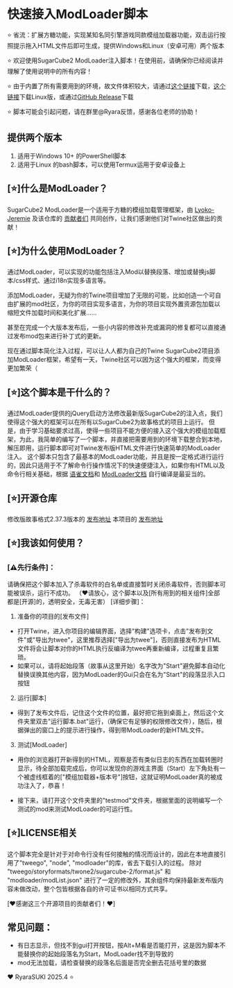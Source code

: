 # 快速接入ModLoader脚本

⭐  省流：扩展方糖功能，实现某知名同引擎游戏同款模组加载器功能，双击运行按照提示拖入HTML文件后即可生成，提供Windows和Linux（安卓可用）两个版本

⭐  欢迎使用SugarCube2 ModLoader注入脚本！在使用前，请确保你已经阅读并理解了使用说明中的所有内容！

⭐  由于内置了所有需要用到的环境，故文件体积较大，请通过[这个链接](https://lsjcaizhi.lanzouw.com/i8bkw2tjbbpi)下载，[这个链接](https://lsjcaizhi.lanzouw.com/iDnJc2tjbcji)下载Linux版，或通过[GitHub Release](https://github.com/RyaraSUKI/SC2-ModLoader-Insert-Scripts/releases/tag/v2)下载

⭐  脚本可能会引起问题，请在群里@Ryara反馈，感谢各位老师的协助！

## 提供两个版本
1. 适用于Windows 10+ 的PowerShell脚本
2. 适用于Linux 的bash脚本，可以使用Termux运用于安卓设备上

## [⭐]什么是ModLoader？
SugarCube2 ModLoader是一个适用于方糖的模组加载管理框架，由
[Lyoko-Jeremie](https://github.com/Lyoko-Jeremie)
及该仓库的
[贡献者们](https://github.com/Lyoko-Jeremie/sugarcube-2-ModLoader/graphs/contributors)
共同创作，让我们感谢他们对Twine社区做出的贡献！

## [⭐]为什么使用ModLoader？
通过ModLoader，可以实现的功能包括注入Mod以替换段落、增加或替换js脚本/css样式、通过i18n实现多语言等。

添加ModLoader，无疑为你的Twine项目增加了无限的可能，比如创造一个可自由扩展的mod社区，为你的项目实现多语言，为你的项目实现外置资源包加载以缩短文件加载时间和美化扩展……

甚至在完成一个大版本发布后，一些小内容的修改补充或漏洞的修复都可以直接通过发布mod包来进行补丁式的更新。

现在通过脚本简化注入过程，可以让人人都为自己的Twine SugarCube2项目添加ModLoader框架，希望有一天，Twine社区可以因为这个强大的框架，而变得更加繁荣（

## [⭐]这个脚本是干什么的？
通过ModLoader提供的jQuery启动方法修改最新版SugarCube2的注入点，我们使得这个强大的框架可以在所有以SugarCube2为故事格式的项目上运行。
但是，由于学习基础要求过高，使得一些项目不能方便的接入这个强大的模组加载框架，为此，我简单的编写了一个脚本，并直接把需要用到的环境下载整合到本地，解压即用，运行脚本即可对Twine发布版HTML文件进行快速简单的ModLoader注入。
这个脚本只包含了最基本的ModLoader功能，并且是按一定格式进行运行的，因此只适用于不了解命令行操作情况下的快速便捷注入，如果你有HTML以及命令行相关基础，根据
[语雀文档](https://www.yuque.com/u45355763/twine)和
[ModLoader文档](https://github.com/Lyoko-Jeremie/sugarcube-2-ModLoader/blob/master/README.md)
自行编译是最妥当的。

## [⭐]开源仓库
修改版故事格式2.37.3版本的
[发布地址](https://github.com/RyaraSUKI/sugarcube-2-modloader-orig/releases/tag/v2.37.3-modloader)
本项目的
[发布地址](https://github.com/RyaraSUKI/SC2-ModLoader-Insert-Scripts/releases/tag/v2)

## [⭐]我该如何使用？
### [⚠️先行条件]：
请确保把这个脚本加入了杀毒软件的白名单或直接暂时关闭杀毒软件，否则脚本可能被误杀，运行不成功。
（❤️请放心，这个脚本以及[所有用到的相关组件]全部都是[开源]的，透明安全，无毒无害）
[详细步骤]：
1. 准备你的项目的[发布文件]

- 打开Twine，进入你项目的编辑界面，选择"构建"选项卡，点击"发布到文件"或"导出为twee"，这里推荐选择["导出为twee"]，否则直接发布为HTML文件将会让脚本对你的HTML执行反编译为twee再重新编译，过程重复且繁琐。
- 如果可以，请将起始段落（故事从这里开始）名字改为"Start"避免脚本自动化替换误换其他内容，因为ModLoader的Gui只会在名为"Start"的段落显示入口按钮

2. 运行[脚本]

- 得到了发布文件后，记住这个文件的位置，最好把它拖到桌面上，然后这个文件夹里双击"运行脚本.bat"运行，（确保它有足够的权限修改文件），随后，根据弹出的窗口上的提示进行操作，得到带ModLoader的新HTML文件。

3. 测试[ModLoader]

- 用你的浏览器打开新得到的HTML，观察是否有类似日志的东西在加载转圈时显示，待全部加载完成后，你可以发现你的游戏主界面（Start）左下角处有一个被虚线框着的["模组加载器+版本号"]按钮，这就证明ModLoader真的被成功注入了，恭喜！

- 接下来，请打开这个文件夹里的"testmod"文件夹，根据里面的说明编写一个测试的mod来测试ModLoader的可运行性。
    
## [⭐]LICENSE相关

这个脚本完全是针对于对命令行没有任何接触的情况而设计的，因此在本地直接引用了"tweego", "node", "modloader"的库，省去下载引入的过程。
除对 "tweego/storyformats/twone2/sugarcube-2/format.js" 和 "modloader/modList.json" 进行了一定的修改外，其余组件均保持最新发布版内容未做改动，整个包皆根据各自的许可证书以相同方式共享。

[❤️感谢这三个开源项目的贡献者们！❤️]

## 常见问题：
- 有日志显示，但找不到gui打开按钮，按Alt+M看是否能打开，这是因为脚本不能替换你的起始段落名为Start，ModLoader找不到导致的
- mod无法加载，请检查替换的段落名后面是否完全删去花括号里的数据

❤️ RyaraSUKI 2025.4 ⭐